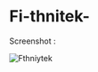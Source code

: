 # Fi-thnitek-
Screenshot :


![Fthniytek](https://user-images.githubusercontent.com/80699813/178852948-051235a9-d3f1-471a-a6a4-a980cca50bc9.png)

